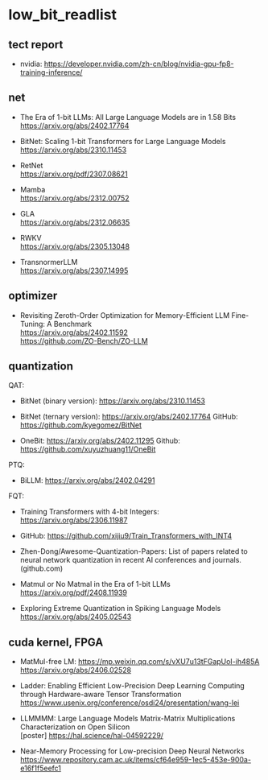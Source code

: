# low_bit_readlist
## tect report
- nvidia:
<https://developer.nvidia.com/zh-cn/blog/nvidia-gpu-fp8-training-inference/><br/>

## net
- The Era of 1-bit LLMs: All Large Language Models are in 1.58 Bits<br/>
<https://arxiv.org/abs/2402.17764><br/>

- BitNet: Scaling 1-bit Transformers for Large Language Models<br/>
<https://arxiv.org/abs/2310.11453><br/>

- RetNet<br/>
<https://arxiv.org/pdf/2307.08621><br/>
- Mamba<br/>
<https://arxiv.org/abs/2312.00752><br/>
- GLA<br/>
<https://arxiv.org/abs/2312.06635><br/>
- RWKV<br/>
<https://arxiv.org/abs/2305.13048><br/>
- TransnormerLLM<br/>
<https://arxiv.org/abs/2307.14995><br/>

## optimizer
- Revisiting Zeroth-Order Optimization for Memory-Efficient LLM Fine-Tuning: A Benchmark<br/>
<https://arxiv.org/abs/2402.11592><br/>
<https://github.com/ZO-Bench/ZO-LLM><br/>

## quantization
QAT: <br/>

- BitNet (binary version): https://arxiv.org/abs/2310.11453 <br/>

- BitNet (ternary version): https://arxiv.org/abs/2402.17764  GitHub: https://github.com/kyegomez/BitNet <br/>

- OneBit: https://arxiv.org/abs/2402.11295  Github: https://github.com/xuyuzhuang11/OneBit  <br/>

PTQ: <br/>

- BiLLM: https://arxiv.org/abs/2402.04291  <br/>

FQT: <br/>

- Training Transformers with 4-bit Integers: https://arxiv.org/abs/2306.11987  <br/>

- GitHub: https://github.com/xijiu9/Train_Transformers_with_INT4 <br/>

 

- Zhen-Dong/Awesome-Quantization-Papers: List of papers related to neural network quantization in recent AI conferences and journals. (github.com) <br/>

- Matmul or No Matmal in the Era of 1-bit LLMs<br/>
<https://arxiv.org/pdf/2408.11939><br/>

- Exploring Extreme Quantization in Spiking Language Models<br/>
<https://arxiv.org/abs/2405.02543><br/>

## cuda kernel, FPGA
- MatMul-free LM:
<https://mp.weixin.qq.com/s/vXU7u13tFGapUoI-ih485A><br/>
<https://arxiv.org/abs/2406.02528><br/>

- Ladder: Enabling Efficient Low-Precision Deep Learning Computing through Hardware-aware Tensor Transformation<br/>
<https://www.usenix.org/conference/osdi24/presentation/wang-lei><br/>

- LLMMMM: Large Language Models Matrix-Matrix Multiplications Characterization on Open Silicon<br/>
[poster]
<https://hal.science/hal-04592229/><br/>

- Near-Memory Processing for Low-precision Deep Neural Networks<br/>
<https://www.repository.cam.ac.uk/items/cf64e959-1ec5-453e-900a-e16f1f5eefc1><br/>

